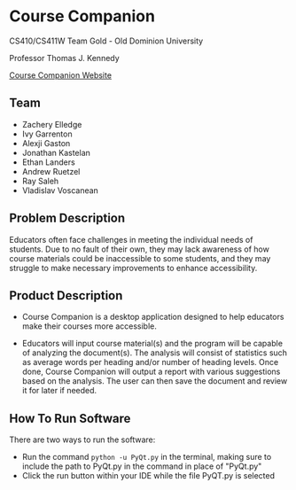 # Course Companion

CS410/CS411W Team Gold - Old Dominion University

Professor Thomas J. Kennedy

[Course Companion Website](https://ethanlanders.github.io/TeamGoldCS411W/)

## Team
* Zachery Elledge
* Ivy Garrenton
* Alexji Gaston
* Jonathan Kastelan
* Ethan Landers
* Andrew Ruetzel
* Ray Saleh
* Vladislav Voscanean

## Problem Description
Educators often face challenges in meeting the individual needs of students. Due to no fault of their own, they may lack awareness of how course materials could be inaccessible to some students, and they may struggle to make necessary improvements to enhance accessibility.

## Product Description
* Course Companion is a desktop application designed to help educators make their courses more accessible.

* Educators will input course material(s) and the program will be capable of analyzing the document(s). The analysis will consist of statistics such as average words per heading and/or number of heading levels. Once done, Course Companion will output a report with various suggestions based on the analysis. The user can then save the document and review it for later if needed.

## How To Run Software
There are two ways to run the software:
* Run the command `python -u PyQt.py` in the terminal, making sure to include the path to PyQt.py in the command in place of "PyQt.py"
* Click the run button within your IDE while the file PyQT.py is selected